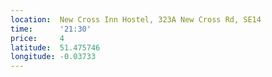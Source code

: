 ```yaml
---
location:  New Cross Inn Hostel, 323A New Cross Rd, SE14
time:      '21:30'
price:     4
latitude:  51.475746
longitude: -0.03733
---
```


